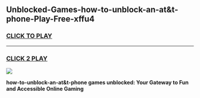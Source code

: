 
## Unblocked-Games-how-to-unblock-an-at&t-phone-Play-Free-xffu4
<h3>
<a href="https://premium76.site?title=how-to-unblock-an-at&t-phone&ref=20M">CLICK TO PLAY</a></h3>
<hr>

<h3>
<a href="https://premium76.site?title=how-to-unblock-an-at&t-phone&ref=20M">CLICK 2 PLAY</a>
  
</h3>

<a href="https://premium76.site?title=how-to-unblock-an-at&t-phone&ref=19M"><img src="https://clearcache.store/games.png"></a>


**how-to-unblock-an-at&t-phone games unblocked: Your Gateway to Fun and Accessible Online Gaming**
